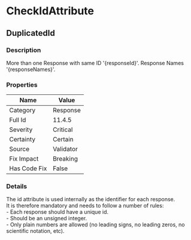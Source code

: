 ﻿---  
uid: Validator_11_4_5  
---

# CheckIdAttribute

## DuplicatedId

### Description

More than one Response with same ID '{responseId}'. Response Names '{responseNames}'.

### Properties

| Name         | Value     |
| ------------ | --------- |
| Category     | Response  |
| Full Id      | 11.4.5    |
| Severity     | Critical  |
| Certainty    | Certain   |
| Source       | Validator |
| Fix Impact   | Breaking  |
| Has Code Fix | False     |

### Details

The id attribute is used internally as the identifier for each response.  
It is therefore mandatory and needs to follow a number of rules:  
\- Each response should have a unique id.  
\- Should be an unsigned integer.  
\- Only plain numbers are allowed (no leading signs, no leading zeros, no scientific notation, etc).

